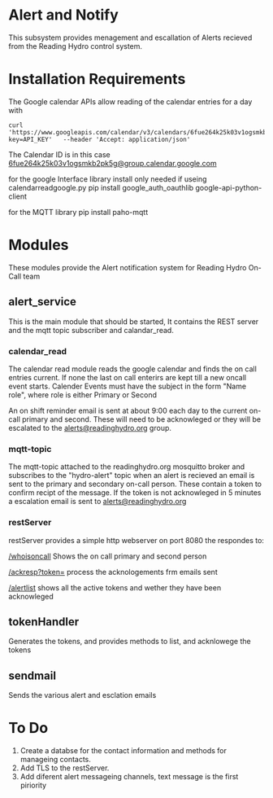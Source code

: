 
# Alert and Notify #

This subsystem provides menagement and escallation of Alerts recieved from the Reading Hydro control system. 

# Installation Requirements #

The Google calendar APIs allow reading of the calendar entries for a day with 

```
curl   'https://www.googleapis.com/calendar/v3/calendars/6fue264k25k03v1ogsmkb2pk5g%40group.calendar.google.com/events?key=API_KEY'   --header 'Accept: application/json'
```

The Calendar ID is in this case 6fue264k25k03v1ogsmkb2pk5g@group.calendar.google.com

for the google Interface library install only needed if useing calendarreadgoogle.py
pip install google_auth_oauthlib google-api-python-client

for the MQTT library
pip install paho-mqtt

# Modules #

These modules provide the Alert notification system for Reading Hydro On-Call team

## alert_service ##

This is the main module that should be started, It contains the REST server and the mqtt topic subscriber and calandar_read.

### calendar_read ###

The calendar read module reads the google calendar and finds the on call entries current. If none the last on call enterirs are kept till a new oncall event starts. 
Calender Events must have the subject in the form "Name role", where role is either Primary or Second

An on shift reminder email is sent at about 9:00 each day to the current on-call primary and second. These will need to be acknowleged or they will be escalated to the alerts@readinghydro.org group. 

### mqtt-topic ###

The mqtt-topic attached to the readinghydro.org mosquitto broker and subscribes to the "hydro-alert" topic when an alert is recieved an email is sent to the primary and secondary on-call person. These contain a token to confirm recipt of the message. If the token is not acknowleged in 5 minutes a escalation email is sent to alerts@readinghydro.org

### restServer ###

restServer provides a simple http webserver on port 8080 the respondes to:

[/whoisoncall](http://readinghydro.org:8080/whoisoncall)  Shows the on call primary and second person

[/ackresp?token=](http://readinghydro.org:8080/ackresp?token=)   process the acknologements frm emails sent

[/alertlist](http://readinghydro.org:8080/alertlist)   shows all the active tokens and wether they have been acknowleged

## tokenHandler ##

Generates the tokens, and provides methods to list, and acknlowege the tokens

## sendmail ##

Sends the various alert and esclation emails

# To Do #

1. Create a databse for the contact information and methods for manageing contacts.
2. Add TLS to the restServer.
3. Add diferent alert messageing channels, text message is the first piriority

